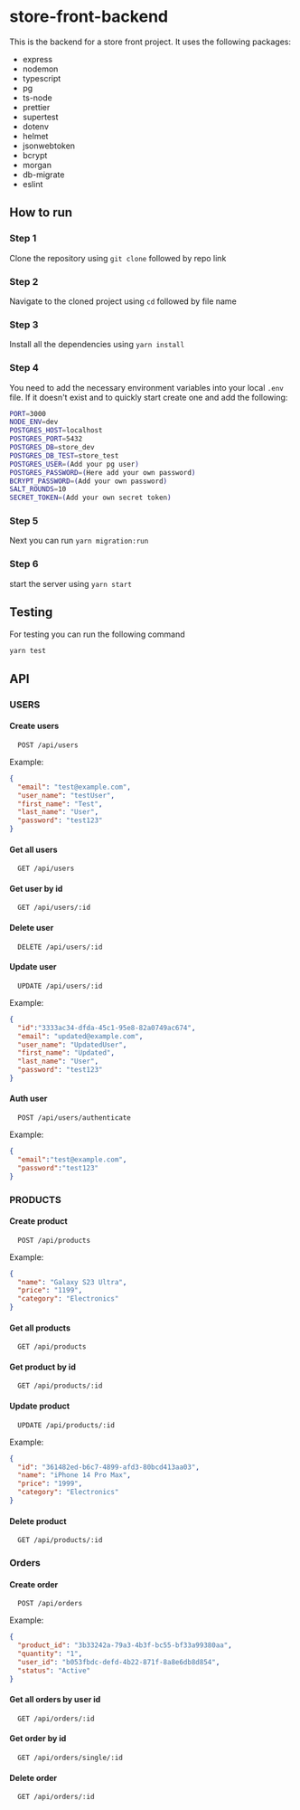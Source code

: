 # store-front-backend

This is the backend for a store front project. It uses the following packages:

-   express
-   nodemon
-   typescript
-   pg
-   ts-node
-   prettier
-   supertest
-   dotenv
-   helmet
-   jsonwebtoken
-   bcrypt
-   morgan
-   db-migrate
-   eslint

## How to run

### Step 1

Clone the repository using `git clone` followed by repo link

### Step 2

Navigate to the cloned project using `cd` followed by file name

### Step 3

Install all the dependencies using `yarn install`

### Step 4

You need to add the necessary environment variables into your local `.env` file. If it doesn't exist and to quickly start create one and add the following:

```bash
PORT=3000
NODE_ENV=dev
POSTGRES_HOST=localhost
POSTGRES_PORT=5432
POSTGRES_DB=store_dev
POSTGRES_DB_TEST=store_test
POSTGRES_USER=(Add your pg user)
POSTGRES_PASSWORD=(Here add your own password)
BCRYPT_PASSWORD=(Add your own password)
SALT_ROUNDS=10
SECRET_TOKEN=(Add your own secret token)
```

### Step 5

Next you can run `yarn migration:run`

### Step 6

start the server using `yarn start`

## Testing

For testing you can run the following command

```bash
yarn test
```

## API

### USERS

#### Create users

```http
  POST /api/users
```

Example:

```JSON
{
  "email": "test@example.com",
  "user_name": "testUser",
  "first_name": "Test",
  "last_name": "User",
  "password": "test123"
}
```

#### Get all users

```http
  GET /api/users
```

#### Get user by id

```http
  GET /api/users/:id
```

#### Delete user

```http
  DELETE /api/users/:id
```

#### Update user

```http
  UPDATE /api/users/:id
```

Example:

```JSON
{
  "id":"3333ac34-dfda-45c1-95e8-82a0749ac674",
  "email": "updated@example.com",
  "user_name": "UpdatedUser",
  "first_name": "Updated",
  "last_name": "User",
  "password": "test123"
}
```

#### Auth user

```http
  POST /api/users/authenticate
```

Example:

```JSON
{
  "email":"test@example.com",
  "password":"test123"
}
```

### PRODUCTS

#### Create product

```http
  POST /api/products
```

Example:

```JSON
{
  "name": "Galaxy S23 Ultra",
  "price": "1199",
  "category": "Electronics"
}
```

#### Get all products

```http
  GET /api/products
```

#### Get product by id

```http
  GET /api/products/:id
```

#### Update product

```http
  UPDATE /api/products/:id
```

Example:

```JSON
{
  "id": "361482ed-b6c7-4899-afd3-80bcd413aa03",
  "name": "iPhone 14 Pro Max",
  "price": "1999",
  "category": "Electronics"
}
```

#### Delete product

```http
  GET /api/products/:id
```

### Orders

#### Create order

```http
  POST /api/orders
```

Example:

```JSON
{
  "product_id": "3b33242a-79a3-4b3f-bc55-bf33a99380aa",
  "quantity": "1",
  "user_id": "b053fbdc-defd-4b22-871f-8a8e6db8d854",
  "status": "Active"
}
```

#### Get all orders by user id

```http
  GET /api/orders/:id
```

#### Get order by id

```http
  GET /api/orders/single/:id
```

#### Delete order

```http
  GET /api/orders/:id
```
